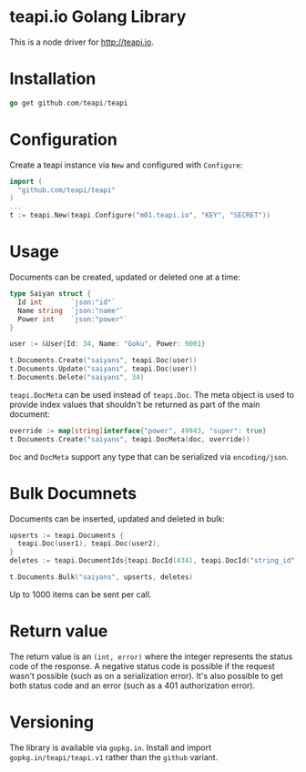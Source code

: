 # teapi.io Golang Library
This is a node driver for <http://teapi.io>.

# Installation

```go
go get github.com/teapi/teapi
```

# Configuration
Create a teapi instance via `New` and configured with `Configure`:

```go
import (
  "github.com/teapi/teapi"
)
...
t := teapi.New(teapi.Configure("m01.teapi.io", "KEY", "SECRET"))
```

# Usage
Documents can be created, updated or deleted one at a time:

```go
type Saiyan struct {
  Id int       `json:"id"`
  Name string  `json:"name"`
  Power int    `json:"power"`
}

user := &User{Id: 34, Name: "Goku", Power: 9001}

t.Documents.Create("saiyans", teapi.Doc(user))
t.Documents.Update("saiyans", teapi.Doc(user))
t.Documents.Delete("saiyans", 34)
```

`teapi.DocMeta` can be used instead of `teapi.Doc`. The meta object is used to provide index values that shouldn't be returned as part of the main document:

```go
override := map[string]interface{"power", 49943, "super": true}
t.Documents.Create("saiyans", teapi.DocMeta(doc, override))
```
`Doc` and `DocMeta` support any type that can be serialized via `encoding/json`.

# Bulk Documnets
Documents can be inserted, updated and deleted in bulk:

```go
upserts := teapi.Documents {
  teapi.Doc(user1), teapi.Doc(user2),
}
deletes := teapi.DocumentIds{teapi.DocId(434), teapi.DocId("string_id"),}

t.Documents.Bulk("saiyans", upserts, deletes)
```

Up to 1000 items can be sent per call.

# Return value
The return value is an `(int, error)` where the integer represents the status code of the response. A negative status code is possible if the request wasn't possible (such as on a serialization error). It's also possible to get both status code and an error (such as a 401 authorization error).

# Versioning
The library is available via `gopkg.in`. Install and import `gopkg.in/teapi/teapi.v1` rather than the `github` variant.
